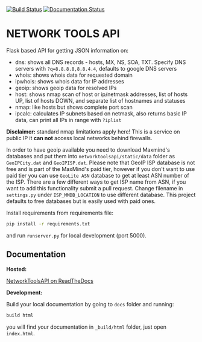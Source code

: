 [![Build Status](https://travis-ci.org/asibin/networktoolsapi.svg?branch=master)](https://travis-ci.org/asibin/networktoolsapi)
[![Documentation Status](https://readthedocs.org/projects/networktoolsapi/badge/?version=latest)](http://networktoolsapi.readthedocs.io/en/latest/?badge=latest)
# NETWORK TOOLS API

Flask based API for getting JSON information on:
* dns: shows all DNS records - hosts, MX, NS, SOA, TXT. Specify DNS servers with `?q=8.8.8.8,8.8.4.4`, defaults to google DNS servers
* whois: shows whois data for requested domain
* ipwhois: shows whois data for IP addresses
* geoip: shows geoip data for resolved IPs
* host: shows nmap scan of host or ip/netmask addresses, list of hosts UP, list of hosts DOWN, and separate list of hostnames and statuses
* nmap: like hosts but shows complete port scan
* ipcalc: calculates IP subnets based on netmask, also returns basic IP data, can print all IPs in range with `?iplist`

**Disclaimer:** standard nmap limitations apply here! This is a service on public IP it **can not** access local networks behind firewalls.

In order to have geoip available you need to download Maxmind's databases and put them into `networktoolsapi/static/data` folder as `GeoIPCity.dat` and `GeoIPISP.dat`.
Please note that GeoIP ISP database is not free and is part of the MaxMind's paid tier, however if you don't want to use paid tier you can use `GeoLite ASN` 
database to get at least ASN number of the ISP. There are a few different ways to get ISP name from ASN, if you want to add this functionality submit a pull request.
Change filename in `settings.py` under `ISP_MMDB_LOCATION` to use different database. This project defaults to free databases but is easily used with paid ones.

Install requirements from requirements file:

```bash
pip install -r requirements.txt
```

and run `runserver.py` for local development (port 5000).

## Documentation

**Hosted:**

[NetworkToolsAPI on ReadTheDocs](http://networktoolsapi.readthedocs.io/)

**Development:**

Build your local documentation by going to `docs` folder and running:

```bash
build html
```

you will find your documentation in `_build/html` folder, just open `index.html`.
